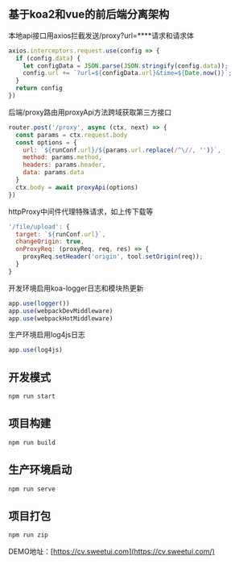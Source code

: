 ## 基于koa2和vue的前后端分离架构


本地api接口用axios拦截发送/proxy?url=****请求和请求体
```javascript
axios.interceptors.request.use(config => {
  if (config.data) {
    let configData = JSON.parse(JSON.stringify(config.data));
    config.url += `?url=${configData.url}&time=${Date.now()}`;
  }
  return config
})
```

后端/proxy路由用proxyApi方法跨域获取第三方接口
```javascript
router.post('/proxy', async (ctx, next) => {
  const params = ctx.request.body
  const options = {
    url: `${runConf.url}/${params.url.replace(/^\//, '')}`,
    method: params.method,
    headers: params.header,
    data: params.data
  }
  ctx.body = await proxyApi(options)
})
```

httpProxy中间件代理特殊请求，如上传下载等
```javascript
'/file/upload': {
  target: `${runConf.url}`,
  changeOrigin: true,
  onProxyReq: (proxyReq, req, res) => {
    proxyReq.setHeader('origin', tool.setOrigin(req));
  }
}
```

开发环境启用koa-logger日志和模块热更新
```javascript
app.use(logger())
app.use(webpackDevMiddleware)
app.use(webpackHotMiddleware)
```

生产环境启用log4js日志
```javascript
app.use(log4js)
```


## 开发模式
```bash
npm run start
```

## 项目构建
```bash
npm run build
```

## 生产环境启动
```bash
npm run serve
```

## 项目打包
```bash
npm run zip
```

DEMO地址：[https://cv.sweetui.com](https://cv.sweetui.com/)